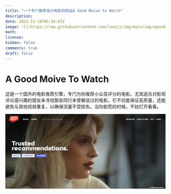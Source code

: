 ```yaml
---
title: "一个专门推荐高分电影的网站A Good Moive to Watch"
description: 
date: 2023-12-18T05:54:07Z
image: ![](https://raw.githubusercontent.com/laosji/img/main/img/agoodmoivetowatch.png)
math: 
license: 
hidden: false
comments: true
draft: false
---
```


# A Good Moive To Watch 


这是一个国外的电影推荐引擎，专门为你推荐小众高评分的电影。尤其适合对影视评论感兴趣的朋友来寻找那些同行未曾解说过的电影。它不仅能保证高质量，还能避免与其他视频重复，以确保流量不受损失。当你剧荒的时候，不妨打开看看。


![](https://raw.githubusercontent.com/laosji/img/main/img/agoodmoivetowatch.png)